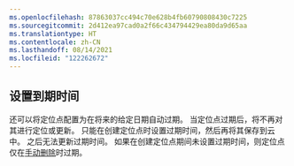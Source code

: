 ```yaml
---
ms.openlocfilehash: 87863037cc494c70e628b4fb60790808430c7225
ms.sourcegitcommit: 2d412ea97cad0a2f66c434794429ea80da9d65aa
ms.translationtype: HT
ms.contentlocale: zh-CN
ms.lasthandoff: 08/14/2021
ms.locfileid: "122262672"
---
```

## <a name="set-expiration"></a>设置到期时间

还可以将定位点配置为在将来的给定日期自动过期。 当定位点过期后，将不再对其进行定位或更新。 只能在创建定位点时设置过期时间，然后再将其保存到云中。 之后无法更新过期时间。 如果在创建定位点期间未设置过期时间，则定位点仅在[手动删除](../articles/spatial-anchors/how-tos/create-locate-anchors-unity.md#delete-anchors)时过期。